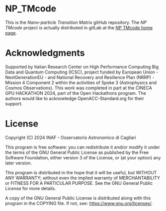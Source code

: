 # NP_TMcode

This is the _Nano-particle Transition Matrix_ gitHub repository. The _NP TMcode_ project is actually distributed in gitLab at the [NP TMcode home page](https://www.ict.inaf.it/gitlab/giacomo.mulas/np_tmcode).

# Acknowledgments

Supported by Italian Research Center on High Performance Computing Big Data and Quantum Computing (ICSC), project funded by European Union - NextGenerationEU - and National Recovery and Resilience Plan (NRRP) - Mission 4 Component 2 within the activities of Spoke 3 (Astrophysics and Cosmos Observations). This work was completed in part at the CINECA GPU HACKATHON 2024, part of the Open Hackathons program. The authors would like to acknowledge OpenACC-Standard.org for their support.

# License

   Copyright (C) 2024   INAF - Osservatorio Astronomico di Cagliari

   This program is free software: you can redistribute it and/or modify
   it under the terms of the GNU General Public License as published by
   the Free Software Foundation, either version 3 of the License, or
   (at your option) any later version.
   
   This program is distributed in the hope that it will be useful,
   but WITHOUT ANY WARRANTY; without even the implied warranty of
   MERCHANTABILITY or FITNESS FOR A PARTICULAR PURPOSE.  See the
   GNU General Public License for more details.
   
   A copy of the GNU General Public License is distributed along with
   this program in the COPYING file. If not, see: <https://www.gnu.org/licenses/>.
